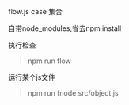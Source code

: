 flow.js case 集合

自带node_modules,省去npm install

执行检查

> npm run flow 

运行某个js文件

> npm run fnode src/object.js